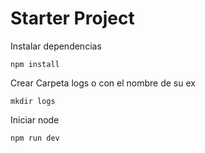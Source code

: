 # Starter Project

Instalar dependencias
~~~shell
npm install
~~~

Crear Carpeta logs o con el nombre de su ex
~~~shell
mkdir logs
~~~

Iniciar node
~~~shell
npm run dev
~~~
